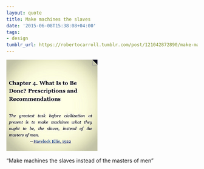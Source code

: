 ```yaml
---
layout: quote
title: Make machines the slaves
date: '2015-06-08T15:38:08+04:00'
tags:
- design
tumblr_url: https://robertocarroll.tumblr.com/post/121042872890/make-machines-the-slaves-instead-of-the-masters-of
---
```

<img src="/images/quotes/tumblr_npn57k8Z841u0ytjpo1_250.jpg"/>

“Make machines the slaves instead of the masters of men”
